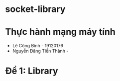 # socket-library
# Thực hành mạng máy tính
* Lê Công Bình - 19120176
* Nguyễn Đăng Tiến Thành - 
# Đề 1: Library